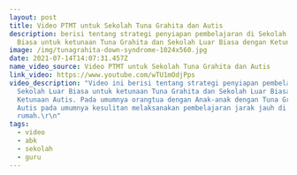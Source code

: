 ```yaml
---
layout: post
title: Video PTMT untuk Sekolah Tuna Grahita dan Autis
description: berisi tentang strategi penyiapan pembelajaran di Sekolah Luar
  Biasa untuk ketunaan Tuna Grahita dan Sekolah Luar Biasa dengan Ketunaan Autis
image: /img/tunagrahita-down-syndrome-1024x560.jpg
date: 2021-07-14T14:07:31.457Z
name_video_source: Video PTMT untuk Sekolah Tuna Grahita dan Autis
link_video: https://www.youtube.com/wTU1mOdjPps
video_description: "Video ini berisi tentang strategi penyiapan pembelajaran di
  Sekolah Luar Biasa untuk ketunaan Tuna Grahita dan Sekolah Luar Biasa dengan
  Ketunaan Autis. Pada umumnya orangtua dengan Anak-anak dengan Tuna Grahita dan
  Autis pada umumnya kesulitan melaksanakan pembelajaran jarak jauh di
  rumah.\r\n"
tags:
  - video
  - abk
  - sekolah
  - guru
---
```

